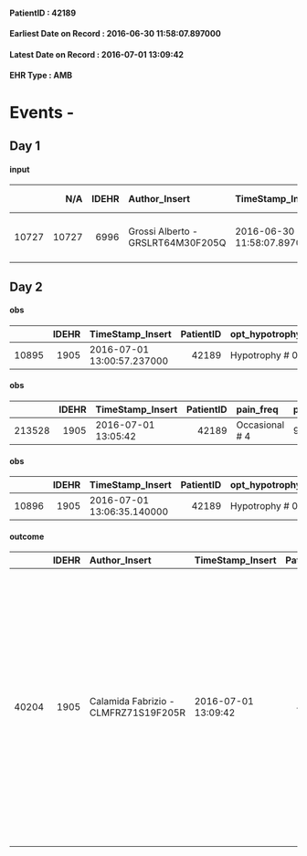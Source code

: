 
#### PatientID : 42189
#### Earliest Date on Record : 2016-06-30 11:58:07.897000
#### Latest Date on Record : 2016-07-01 13:09:42
#### EHR Type : AMB

# Events - 

## Day 1

#### input
|       |    N/A |   IDEHR | Author_Insert                     | TimeStamp_Insert           | EHRType   |   PatientID |   IDDigitalSignDocument | persone_vicine   |   Unnamed: 0_x.1 |   IDANAMNESI_SOCIALE | Patient   | FamigliaAltro   | Paziente_T   | FamigliaAltro_T   |   Non_Rilevabile_x.1 | Note_Non_Rilevabile_x.1   | opt_Problemi   | chk_contr_sintomi   | opt_paziente_a   | opt_famiglia_a   | opt_adeguatezza   | opt_paziente_solo   | ds_note_con                             | opt_presente_assente   | Presenza_minori   | Caregiver_principale   | opt_capacita     | opt_risorse_ec   | opt_paziente_ad   | opt_caregiver_ad   | opt_inv_civile            | Needs     | Domestic partnership   | Fragility                    |
|------:|-------:|--------:|:----------------------------------|:---------------------------|:----------|------------:|------------------------:|:-----------------|-----------------:|---------------------:|:----------|:----------------|:-------------|:------------------|---------------------:|:--------------------------|:---------------|:--------------------|:-----------------|:-----------------|:------------------|:--------------------|:----------------------------------------|:-----------------------|:------------------|:-----------------------|:-----------------|:-----------------|:------------------|:-------------------|:--------------------------|:----------|:-----------------------|:-----------------------------|
| 10727 |  10727 |    6996 | Grossi Alberto - GRSLRT64M30F205Q | 2016-06-30 11:58:07.897000 | AMB       |       42189 |                  411301 | N/A              |             3593 |                 2347 | Si#1      | Si#1            | Si#1         | Si#1              |                    0 | NR                        | No#0           | controllo sintomi#0 | Congruenti#1     | Congruenti#1     | Da valutare#2     | No#0                | Vive con la compagna Lina che l'assiste | Presente#1             | Si#1              | Lina                   | Incrementabile#1 | Da valutare#2    | Totale#2          | Totale#2           | in fase di accertamento#2 | Clinici#0 | Altro#4                | sovraccarico assistenziale#4 |


## Day 2

#### obs
|       |   IDEHR | TimeStamp_Insert           |   PatientID | opt_hypotrophy   | chk_eloquence     | asthenia   | dyspnoea   | body_temp    | agitation_behavior_freq   | cognitive_state   |
|------:|--------:|:---------------------------|------------:|:-----------------|:------------------|:-----------|:-----------|:-------------|:--------------------------|:------------------|
| 10895 |    1905 | 2016-07-01 13:00:57.237000 |       42189 | Hypotrophy # 0   | fluent speech # 0 | Severe # 3 | No # 0     | Apyrexia # 0 | quiet # 0                 | Polished # 2      |

#### obs
|        |   IDEHR | TimeStamp_Insert    |   PatientID | pain_freq      | pain_relief   |
|-------:|--------:|:--------------------|------------:|:---------------|:--------------|
| 213528 |    1905 | 2016-07-01 13:05:42 |       42189 | Occasional # 4 | 90% # 9       |

#### obs
|       |   IDEHR | TimeStamp_Insert           |   PatientID | opt_hypotrophy   | chk_eloquence     | asthenia   | dyspnoea   | body_temp    | agitation_behavior_freq   | cognitive_state   |
|------:|--------:|:---------------------------|------------:|:-----------------|:------------------|:-----------|:-----------|:-------------|:--------------------------|:------------------|
| 10896 |    1905 | 2016-07-01 13:06:35.140000 |       42189 | Hypotrophy # 0   | fluent speech # 0 | Severe # 3 | No # 0     | Apyrexia # 0 | quiet # 0                 | Polished # 2      |

#### outcome
|       |   IDEHR | Author_Insert                        | TimeStamp_Insert    |   PatientID |   IDDigitalSignDocument |   IDPAI_VIDAS | opt_problem                                                                |   opt_problem_num | opt_obiettivo                                                              |   opt_obiettivo_num | opt_stato_problema   |   opt_stato_problema_num | opt_interventi                                                                                                                                                                                                                                                                    |   opt_interventi_num |
|------:|--------:|:-------------------------------------|:--------------------|------------:|------------------------:|--------------:|:---------------------------------------------------------------------------|------------------:|:---------------------------------------------------------------------------|--------------------:|:---------------------|-------------------------:|:----------------------------------------------------------------------------------------------------------------------------------------------------------------------------------------------------------------------------------------------------------------------------------|---------------------:|
| 40204 |    1905 | Calamida Fabrizio - CLMFRZ71S19F205R | 2016-07-01 13:09:42 |       42189 |                  412854 |         42289 | Alteration of comfort associated with chronic pain and / or acute # 29 = 0 |                 2 | The patient will understand the importance of analgesic treatment # 54 = 0 |                   4 | Open Problem # 1     |                        1 | Counseling - Encourage the patient to express their concerns # 429 = 0; Information - Inform the patient of different modalit√ † of analgesic treatment # 434 = 0; Informational - Provide information on basic care and that the need to reduce the fear of dependence # 432 = 0 |                    4 |



